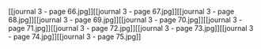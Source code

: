 [[journal 3 - page 66.jpg]][[journal 3 - page 67.jpg]][[journal 3 - page 68.jpg]][[journal 3 - page 69.jpg]][[journal 3 - page 70.jpg]][[journal 3 - page 71.jpg]][[journal 3 - page 72.jpg]][[journal 3 - page 73.jpg]][[journal 3 - page 74.jpg]][[journal 3 - page 75.jpg]]
